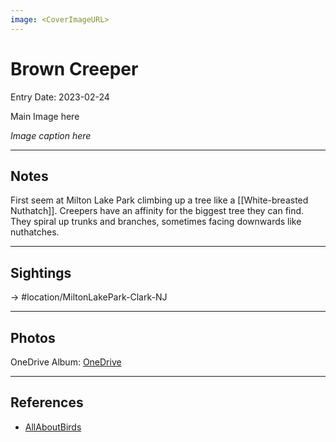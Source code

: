 ```yaml
---
image: <CoverImageURL>
---
```


# Brown Creeper
Entry Date: 2023-02-24

Main Image here

*Image caption here*

---------------------------------------------------------------
## Notes

First seem at Milton Lake Park climbing up a tree like a [[White-breasted Nuthatch]]. Creepers have an affinity for the biggest tree they can find. They spiral up trunks and branches, sometimes facing downwards like nuthatches.

---------------------------------------------------------------
## Sightings

-> #location/MiltonLakePark-Clark-NJ 

---------------------------------------------------------------
## Photos
OneDrive Album: [OneDrive](linkhere)

---------------------------------------------------------------
## References
- [AllAboutBirds](https://www.allaboutbirds.org/guide/Brown_Creeper/overview)